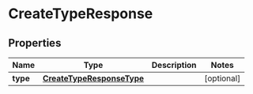 

# CreateTypeResponse


## Properties

| Name | Type | Description | Notes |
|------------ | ------------- | ------------- | -------------|
|**type** | [**CreateTypeResponseType**](CreateTypeResponseType.md) |  |  [optional] |



